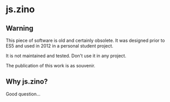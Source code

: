 # js.zino

## Warning

This piece of software is old and certainly obsolete.
It was designed prior to ES5 and used in 2012 in a personal student project.

It is not maintained and tested.
Don't use it in any project.

The publication of this work is as souvenir.

## Why js.zino?

Good question...

